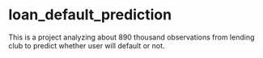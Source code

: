 # loan_default_prediction
This is a project analyzing about 890 thousand observations from lending club to predict whether user will default or not.
